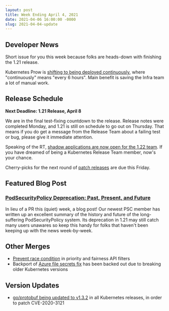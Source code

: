 ```yaml
---
layout: post
title: Week Ending April 4, 2021
date: 2021-04-06 16:00:00 -0000
slug: 2021-04-04-update
---
```


## Developer News

Short issue for you this week because folks are heads-down with finishing the 1.21 release.

Kubernetes Prow is [shifting to being deployed continuously](https://github.com/kubernetes/enhancements/tree/master/keps/sig-testing/2539-continuously-deploy-k8s-prow), where "continuously" means "every 6 hours".  Main benefit is saving the Infra team a lot of manual work.

## Release Schedule

**Next Deadline: 1.21 Release, April 8**

We are in the final test-fixing countdown to the release.  Release notes were completed Monday, and 1.21 is still on schedule to go out on Thursday.  That means if you do get a message from the Release Team about a failing test or bug, please give it immediate attention.

Speaking of the RT, [shadow applications are now open for the 1.22 team](https://groups.google.com/g/kubernetes-dev/c/mW7p7KMSzr4).  If you have dreamed of being a Kubernetes Release Team member, now's your chance.

Cherry-picks for the next round of [patch releases](https://github.com/kubernetes/sig-release/blob/master/releases/patch-releases.md) are due this Friday.

## Featured Blog Post

### [PodSecurityPolicy Deprecation: Past, Present, and Future](https://kubernetes.io/blog/2021/04/06/podsecuritypolicy-deprecation-past-present-and-future/)

In lieu of a PR this (quiet) week, a blog post! Our newest PSC member has written up an excellent summary of the history and future of the long-suffering PodSecurityPolicy system. Its deprecation in 1.21 may still catch many users unawares so keep this handy for folks that haven't been keeping up with the news week-by-week.

## Other Merges

* [Prevent race condition](https://github.com/kubernetes/kubernetes/pull/100638) in priority and fairness API filters
* Backport of [Azure file secrets fix](https://github.com/kubernetes/kubernetes/pull/100399) has been backed out due to breaking older Kubernetes versions


## Version Updates

* [go/protobuf being updated to v1.3.2](https://github.com/kubernetes/kubernetes/pull/100515) in all Kubernetes releases, in order to patch CVE-2020-3121
